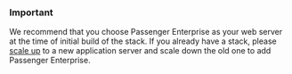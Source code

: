 ### Important

We recommend that you choose Passenger Enterprise as your web server at the time of initial build of the stack. If you already have a stack, please [scale up](/managing-your-stack/scaling) to a new application server and scale down the old one to add Passenger Enterprise.



